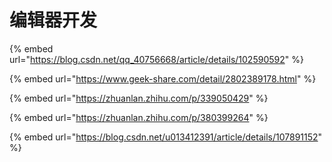 # 编辑器开发

{% embed url="https://blog.csdn.net/qq_40756668/article/details/102590592" %}

{% embed url="https://www.geek-share.com/detail/2802389178.html" %}

{% embed url="https://zhuanlan.zhihu.com/p/339050429" %}

{% embed url="https://zhuanlan.zhihu.com/p/380399264" %}

{% embed url="https://blog.csdn.net/u013412391/article/details/107891152" %}
